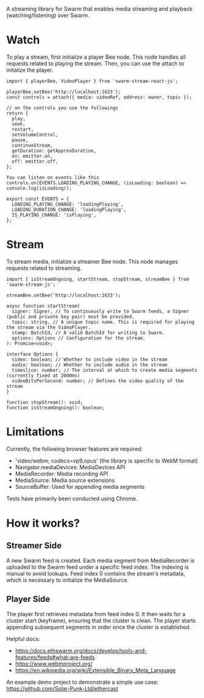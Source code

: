 A streaming library for Swarm that enables media streaming and playback (watching/listening) over Swarm.

# Watch

To play a stream, first initialize a player Bee node. This node handles all requests related to playing the stream. Then, you can use the attach to initalize the player.

```
import { playerBee, VideoPlayer } from 'swarm-stream-react-js';

playerBee.setBee('http://localhost:1633');
const controls = attach({ media: videoRef, address: owner, topic });

// on the controls you use the followings
return {
  play,
  seek,
  restart,
  setVolumeControl,
  pause,
  continueStream,
  getDuration: getApproxDuration,
  on: emitter.on,
  off: emitter.off,
};

You can listen on events like this
controls.on(EVENTS.LOADING_PLAYING_CHANGE, (isLoading: boolean) => console.log(isLoading));

export const EVENTS = {
  LOADING_PLAYING_CHANGE: 'loadingPlaying',
  LOADING_DURATION_CHANGE: 'loadingPlaying',
  IS_PLAYING_CHANGE: 'isPlaying',
};
```

# Stream

To stream media, initialize a streamer Bee node. This node manages requests related to streaming.

```
import { isStreamOngoing, startStream, stopStream, streamBee } from 'swarm-stream-js';

streamBee.setBee('http://localhost:1633');

async function startStream(
  signer: Signer, // To continuously write to Swarm feeds, a Signer (public and private key pair) must be provided.
  topic: string, // A unique topic name. This is required for playing the stream via the VideoPlayer.
  stamp: BatchId, // A valid BatchId for writing to Swarm.
  options: Options // Configuration for the stream.
): Promise<void>;

interface Options {
  video: boolean; // Whether to include video in the stream
  audio: boolean; // Whether to include audio in the stream
  timeslice: number; // The interval at which to create media segments (currently fixed at 2000ms)
  videoBitsPerSecond: number; // Defines the video quality of the stream
}

function stopStream(): void;
function isStreamOngoing(): boolean;

```

# Limitations

Currently, the following browser features are required:

- 'video/webm; codecs=vp9,opus' (the library is specific to WebM format)
- Navigator.mediaDevices: MediaDevices API
- MediaRecorder: Media recording API
- MediaSource: Media source extensions
- SourceBuffer: Used for appending media segments

Tests have primarily been conducted using Chrome.

# How it works?

## Streamer Side

A new Swarm feed is created.
Each media segment from MediaRecorder is uploaded to the Swarm feed under a specific feed index.
The indexing is manual to avoid lookups.
Feed index 0 contains the stream's metadata, which is necessary to initialize the MediaSource.

## Player Side

The player first retrieves metadata from feed index 0.
It then waits for a cluster start (keyframe), ensuring that the cluster is clean.
The player starts appending subsequent segments in order once the cluster is established.

Helpful docs:

- https://docs.ethswarm.org/docs/develop/tools-and-features/feeds#what-are-feeds
- https://www.webmproject.org/
- https://en.wikipedia.org/wiki/Extensible_Binary_Meta_Language

An example demo project to demonstrate a simple use case:
https://github.com/Solar-Punk-Ltd/ethercast
